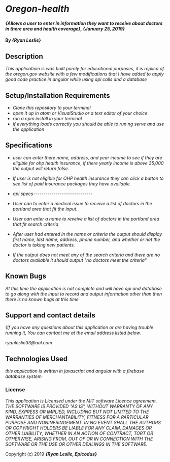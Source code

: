 # _Oregon-health_

#### _{Allows a user to enter in information they want to receive about doctors in there area and health coverage}, {January 25, 2019}_

#### By _**{Ryan Leslie}**_

## Description

_This applicatioin is was built purely for educational purposes, it is replica of the oregon.gov website with a few modifications that I have added to apply good code practice in angular while using api calls and a database_

## Setup/Installation Requirements

* _Clone this repository to your terminal_
* _open it up in atom or VisualStudio or a text editor of your choice_
* _run a npm install in your terminal_
* _if everything loads correctly you should be able to run ng serve and use the application_


## Specifications
* _user can enter there name, address, and year income to see if they are eligible for ohp health insurance, if there yearly income is above 35,000 the output will return false_.

* _If user is not eligible for OHP health insurance they can click a button to see list of paid Insurance packages they have available._

* _api specs-----------------------------_

* _User can to enter a medical issue to receive a list of doctors in the portland area that fit the input_.

* _User can enter a name to reveive a list of doctors in the portland area that fit search criteria_

* _After user had entered in the name or criteria the output should display first name, last name, address, phone number, and whether or not the doctor is taking new patients._

* _If the output does not meet any of the search criteria and there are no doctors available it should output "no doctors meet the criteria"_






## Known Bugs

_At this time the application is not complete and will have api and database to go along with the input to record and output information other than then there is no known bugs at this time_

## Support and contact details

_{If you have any questions about this application or are having trouble running it, You can contact me at the email address listed below._

  _ryanleslie33@aol.com_

## Technologies Used

_this application is written in javascript and angular with a firebase database system_

### License

*This application is Licensed under the MIT software Licence agreement. THE SOFTWARE IS PROVIDED "AS IS", WITHOUT WARRANTY OF ANY KIND, EXPRESS OR IMPLIED, INCLUDING BUT NOT LIMITED TO THE WARRANTIES OF MERCHANTABILITY, FITNESS FOR A PARTICULAR PURPOSE AND NONINFRINGEMENT. IN NO EVENT SHALL THE AUTHORS OR COPYRIGHT HOLDERS BE LIABLE FOR ANY CLAIM, DAMAGES OR OTHER LIABILITY, WHETHER IN AN ACTION OF CONTRACT, TORT OR OTHERWISE, ARISING FROM, OUT OF OR IN CONNECTION WITH THE SOFTWARE OR THE USE OR OTHER DEALINGS IN THE SOFTWARE.*

Copyright (c) 2019 **_{Ryan Leslie, Epicodus}_**
